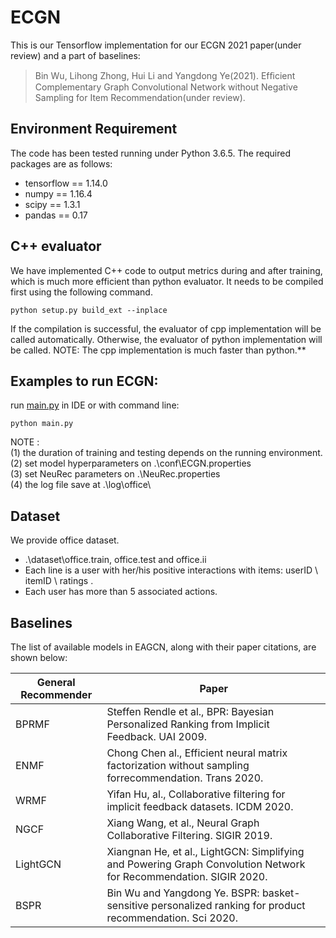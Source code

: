 # ECGN
This is our Tensorflow implementation for our ECGN 2021 paper(under review) and a part of baselines:

>Bin Wu, Lihong Zhong, Hui Li and Yangdong Ye(2021). Efﬁcient Complementary Graph Convolutional Network without Negative Sampling for Item Recommendation(under review).

## Environment Requirement
The code has been tested running under Python 3.6.5. The required packages are as follows:
* tensorflow == 1.14.0
* numpy == 1.16.4
* scipy == 1.3.1
* pandas == 0.17

## C++ evaluator
We have implemented C++ code to output metrics during and after training, which is much more efficient than python evaluator. It needs to be compiled first using the following command. 
```
python setup.py build_ext --inplace
```
If the compilation is successful, the evaluator of cpp implementation will be called automatically.
Otherwise, the evaluator of python implementation will be called.
NOTE: The cpp implementation is much faster than python.**

## Examples to run ECGN:
run [main.py](./main.py) in IDE or with command line:
```
python main.py
```

NOTE :   
(1) the duration of training and testing depends on the running environment.  
(2) set model hyperparameters on .\conf\ECGN.properties  
(3) set NeuRec parameters on .\NeuRec.properties  
(4) the log file save at .\log\office\  

## Dataset
We provide office dataset.
  * .\dataset\office.train, office.test and office.ii
  *  Each line is a user with her/his positive interactions with items: userID \ itemID \ ratings .
  *  Each user has more than 5 associated actions.

## Baselines
The list of available models in EAGCN, along with their paper citations, are shown below:

| General Recommender | Paper                                                                                                         |
|---------------------|---------------------------------------------------------------------------------------------------------------|
| BPRMF               | Steffen Rendle et al., BPR: Bayesian Personalized Ranking from Implicit Feedback. UAI 2009.                   |
| ENMF                | Chong Chen al., Efficient neural matrix factorization without sampling forrecommendation. Trans 2020.         |
| WRMF                | Yifan Hu,  al., Collaborative filtering for implicit feedback datasets. ICDM 2020.                            |
| NGCF                | Xiang Wang, et al., Neural Graph Collaborative Filtering. SIGIR 2019.                                         |
| LightGCN            | Xiangnan He, et al., LightGCN: Simplifying and Powering Graph Convolution Network for Recommendation. SIGIR 2020.|
| BSPR                | Bin Wu and Yangdong Ye. BSPR: basket-sensitive personalized ranking for product recommendation. Sci 2020.|
